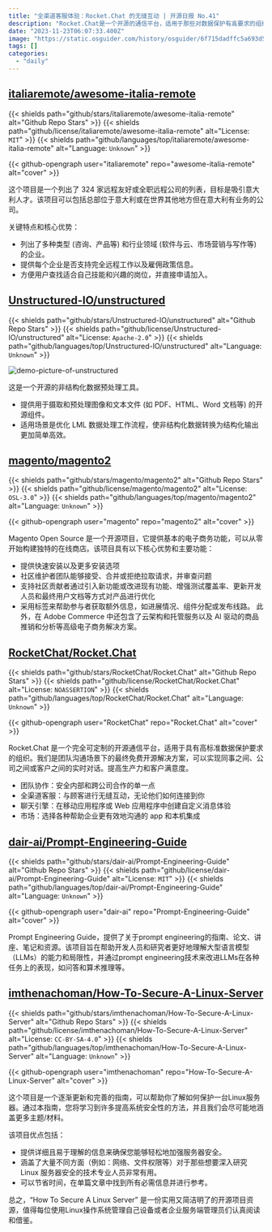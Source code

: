 ```yaml
---
title: "全渠道客服体验：Rocket.Chat 的无缝互动 | 开源日报 No.41"
description: "Rocket.Chat是一个开源的通信平台，适用于那些对数据保护有高要求的组织。它是团队沟通的终极免费开源解决方案，可以实现同事、公司或客户之间的实时对话，提高生产力和客户满意度。它提供团队协作、全渠道客服、聊天引擎和市场等功能，可以帮助企业更有效地沟通。"
date: "2023-11-23T06:07:33.400Z"
image: "https://static.osguider.com/history/osguider/6f715dadffc5a693d53e6565e63f48eb.png"
tags: []
categories:
  - "daily"
---
```


## [italiaremote/awesome-italia-remote](https://github.com/italiaremote/awesome-italia-remote)

{{< shields path="github/stars/italiaremote/awesome-italia-remote" alt="Github Repo Stars" >}} {{< shields path="github/license/italiaremote/awesome-italia-remote" alt="License: `MIT`" >}} {{< shields path="github/languages/top/italiaremote/awesome-italia-remote" alt="Language: `Unknown`" >}}

{{< github-opengraph user="italiaremote" repo="awesome-italia-remote" alt="cover" >}}

这个项目是一个列出了 324 家远程友好或全职远程公司的列表，目标是吸引意大利人才。该项目可以包括总部位于意大利或在世界其他地方但在意大利有业务的公司。

关键特点和核心优势：

- 列出了多种类型 (咨询、产品等) 和行业领域 (软件与云、市场营销与写作等) 的企业。
- 提供每个企业是否支持完全远程工作以及雇佣政策信息。
- 方便用户查找适合自己技能和兴趣的岗位，并直接申请加入。

## [Unstructured-IO/unstructured](https://github.com/Unstructured-IO/unstructured)

{{< shields path="github/stars/Unstructured-IO/unstructured" alt="Github Repo Stars" >}} {{< shields path="github/license/Unstructured-IO/unstructured" alt="License: `Apache-2.0`" >}} {{< shields path="github/languages/top/Unstructured-IO/unstructured" alt="Language: `Unknown`" >}}

![demo-picture-of-unstructured](https://static.osguider.com/history/2023/77aff48b4fd30a33238caedeacbd21a3.webp)

这是一个开源的非结构化数据预处理工具。

- 提供用于摄取和预处理图像和文本文件 (如 PDF、HTML、Word 文档等) 的开源组件。
- 适用场景是优化 LML 数据处理工作流程，使非结构化数据转换为结构化输出更加简单高效。

## [magento/magento2](https://github.com/magento/magento2)

{{< shields path="github/stars/magento/magento2" alt="Github Repo Stars" >}} {{< shields path="github/license/magento/magento2" alt="License: `OSL-3.0`" >}} {{< shields path="github/languages/top/magento/magento2" alt="Language: `Unknown`" >}}

{{< github-opengraph user="magento" repo="magento2" alt="cover" >}}

Magento Open Source 是一个开源项目，它提供基本的电子商务功能，可以从零开始构建独特的在线商店。该项目具有以下核心优势和主要功能：

- 提供快速安装以及更多安装选项
- 社区维护者团队能够接受、合并或拒绝拉取请求，并审查问题
- 支持社区贡献者通过引入新功能或改进现有功能、增强测试覆盖率、更新开发人员和最终用户文档等方式对产品进行优化
- 采用标签来帮助参与者获取额外信息，如进展情况、组件分配或发布线路。
此外，在 Adobe Commerce 中还包含了云架构和托管服务以及 AI 驱动的商品推销和分析等高级电子商务解决方案。

## [RocketChat/Rocket.Chat](https://github.com/RocketChat/Rocket.Chat)

{{< shields path="github/stars/RocketChat/Rocket.Chat" alt="Github Repo Stars" >}} {{< shields path="github/license/RocketChat/Rocket.Chat" alt="License: `NOASSERTION`" >}} {{< shields path="github/languages/top/RocketChat/Rocket.Chat" alt="Language: `Unknown`" >}}

{{< github-opengraph user="RocketChat" repo="Rocket.Chat" alt="cover" >}}

Rocket.Chat 是一个完全可定制的开源通信平台，适用于具有高标准数据保护要求的组织。我们是团队沟通场景下的最终免费开源解决方案，可以实现同事之间、公司之间或客户之间的实时对话。提高生产力和客户满意度。

- 团队协作：安全内部和跨公司合作的单一点
- 全渠道客服：与顾客进行无缝互动，无论他们如何连接到你
- 聊天引擎：在移动应用程序或 Web 应用程序中创建自定义消息体验
- 市场：选择各种帮助企业更有效地沟通的 app 和本机集成

## [dair-ai/Prompt-Engineering-Guide](https://github.com/dair-ai/Prompt-Engineering-Guide)

{{< shields path="github/stars/dair-ai/Prompt-Engineering-Guide" alt="Github Repo Stars" >}} {{< shields path="github/license/dair-ai/Prompt-Engineering-Guide" alt="License: `MIT`" >}} {{< shields path="github/languages/top/dair-ai/Prompt-Engineering-Guide" alt="Language: `Unknown`" >}}

{{< github-opengraph user="dair-ai" repo="Prompt-Engineering-Guide" alt="cover" >}}

Prompt Engineering Guide，提供了关于prompt engineering的指南、论文、讲座、笔记和资源。该项目旨在帮助开发人员和研究者更好地理解大型语言模型（LLMs）的能力和局限性，并通过prompt engineering技术来改进LLMs在各种任务上的表现，如问答和算术推理等。

## [imthenachoman/How-To-Secure-A-Linux-Server](https://github.com/imthenachoman/How-To-Secure-A-Linux-Server)

{{< shields path="github/stars/imthenachoman/How-To-Secure-A-Linux-Server" alt="Github Repo Stars" >}} {{< shields path="github/license/imthenachoman/How-To-Secure-A-Linux-Server" alt="License: `CC-BY-SA-4.0`" >}} {{< shields path="github/languages/top/imthenachoman/How-To-Secure-A-Linux-Server" alt="Language: `Unknown`" >}}

{{< github-opengraph user="imthenachoman" repo="How-To-Secure-A-Linux-Server" alt="cover" >}}

这个项目是一个逐渐更新和完善的指南，可以帮助你了解如何保护一台Linux服务器。通过本指南，您将学习到许多提高系统安全性的方法，并且我们会尽可能地涵盖更多主题/材料。

该项目优点包括：

- 提供详细且易于理解的信息来确保您能够轻松地加强服务器安全。
- 涵盖了大量不同方面（例如：网络、文件权限等）对于那些想要深入研究 Linux 服务器安全的技术专业人员非常有用。
- 可以节省时间，在单篇文章中找到所有必需信息并进行参考。

总之，“How To Secure A Linux Server” 是一份实用又简洁明了的开源项目资源，值得每位使用Linux操作系统管理自己设备或者企业服务端管理员们认真阅读和借鉴。
